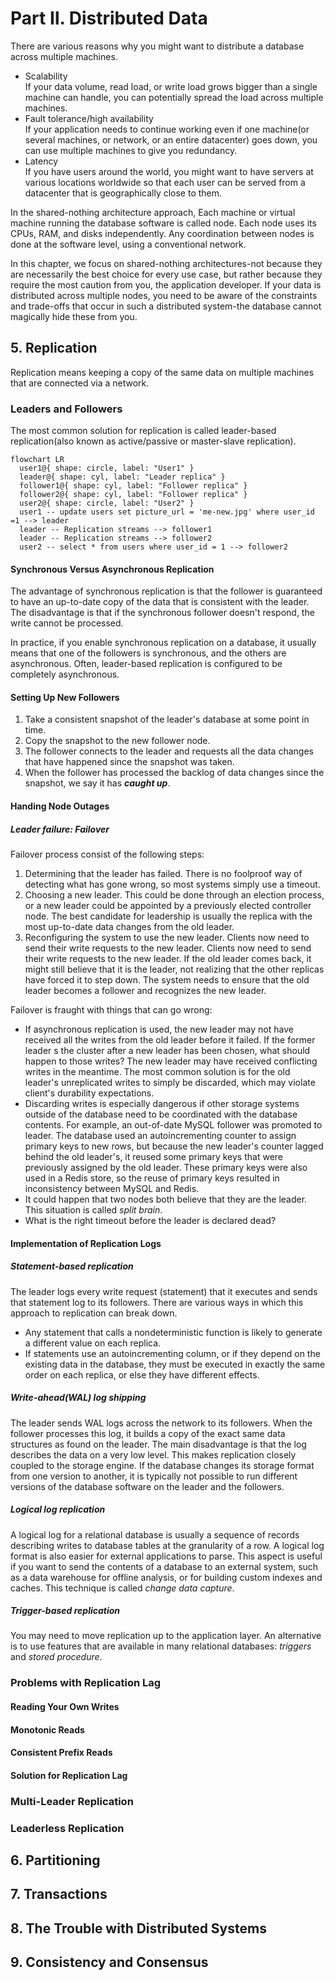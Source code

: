 # Part Ⅱ. Distributed Data

There are various reasons why you might want to distribute a database across multiple machines.

- Scalability  
  If your data volume, read load, or write load grows bigger than a single machine can handle, you can potentially spread the load across multiple machines.
- Fault tolerance/high availability  
  If your application needs to continue working even if one machine(or several machines, or network, or an entire datacenter) goes down, you can use multiple machines to give you redundancy.
- Latency  
  If you have users around the world, you might want to have servers at various locations worldwide so that each user can be served from a datacenter that is geographically close to them.

In the shared-nothing architecture approach, Each machine or virtual machine running the database software is called node.
Each node uses its CPUs, RAM, and disks independently.
Any coordination between nodes is done at the software level, using a conventional network.

In this chapter, we focus on shared-nothing architectures-not because they are necessarily the best choice for every use case, but rather because they require the most caution from you, the application developer.
If your data is distributed across multiple nodes, you need to be aware of the constraints and trade-offs that occur in such a distributed system-the database cannot magically hide these from you.

## 5. Replication

Replication means keeping a copy of the same data on multiple machines that are connected via a network.

### Leaders and Followers

The most common solution for replication is called leader-based replication(also known as active/passive or master-slave replication).

```mermaid
flowchart LR
  user1@{ shape: circle, label: "User1" }
  leader@{ shape: cyl, label: "Leader replica" }
  follower1@{ shape: cyl, label: "Follower replica" }
  follower2@{ shape: cyl, label: "Follower replica" }
  user2@{ shape: circle, label: "User2" }
  user1 -- update users set picture_url = 'me-new.jpg' where user_id =1 --> leader
  leader -- Replication streams --> follower1
  leader -- Replication streams --> follower2
  user2 -- select * from users where user_id = 1 --> follower2
```

#### Synchronous Versus Asynchronous Replication

The advantage of synchronous replication is that the follower is guaranteed to have an up-to-date copy of the data that is consistent with the leader.
The disadvantage is that if the synchronous follower doesn't respond, the write cannot be processed.

In practice, if you enable synchronous replication on a database, it usually means that one of the followers is synchronous, and the others are asynchronous.
Often, leader-based replication is configured to be completely asynchronous.

#### Setting Up New Followers

1. Take a consistent snapshot of the leader's database at some point in time.
2. Copy the snapshot to the new follower node.
3. The follower connects to the leader and requests all the data changes that have happened since the snapshot was taken.
4. When the follower has processed the backlog of data changes since the snapshot, we say it has ***caught up***.

#### Handing Node Outages

##### Leader failure: Failover

Failover process consist of the following steps:

1. Determining that the leader has failed.
There is no foolproof way of detecting what has gone wrong, so most systems simply use a timeout.
2. Choosing a new leader.
This could be done through an election process, or a new leader could be appointed by a previously elected controller node.
The best candidate for leadership is usually the replica with the most up-to-date data changes from the old leader.
3. Reconfiguring the system to use the new leader.
Clients now need to send their write requests to the new leader.
Clients now need to send their write requests to the new leader.
If the old leader comes back, it might still believe that it is the leader, not realizing that the other replicas have forced it to step down.
The system needs to ensure that the old leader becomes a follower and recognizes the new leader.

Failover is fraught with things that can go wrong:

- If asynchronous replication is used, the new leader may not have received all the writes from the old leader before it failed.
If the former leader s the cluster after a new leader has been chosen, what should happen to those writes?
The new leader may have received conflicting writes in the meantime.
The most common solution is for the old leader's unreplicated writes to simply be discarded, which may violate client's durability expectations.
- Discarding writes is especially dangerous if other storage systems outside of the database need to be coordinated with the database contents.
For example, an out-of-date MySQL follower was promoted to leader.
The database used an autoincrementing counter to assign primary keys to new rows, but because the new leader's counter lagged behind the old leader's, it reused some primary keys that were previously assigned by the old leader.
These primary keys were also used in a Redis store, so the reuse of primary keys resulted in inconsistency between MySQL and Redis.
- It could happen that two nodes both believe that they are the leader.
This situation is called *split brain*.
- What is the right timeout before the leader is declared dead?

#### Implementation of Replication Logs

##### Statement-based replication

The leader logs every write request (statement) that it executes and sends that statement log to its followers.
There are various ways in which this approach to replication can break down.

- Any statement that calls a nondeterministic function is likely to generate a different value on each replica.
- If statements use an autoincrementing column, or if they depend on the existing data in the database, they must be executed in exactly the same order on each replica, or else they have different effects.

##### Write-ahead(WAL) log shipping

The leader sends WAL logs across the network to its followers.
When the follower processes this log, it builds a copy  of the exact same data structures as found on the leader.
The main disadvantage is that the log describes the data on a very low level.
This makes replication closely coupled to the storage engine.
If the database changes its storage format from one version to another, it is typically not possible to run different versions of the database software on the leader and the followers.

##### Logical log replication

A logical log for a relational database is usually a sequence of records describing writes to database tables at the granularity of a row.
A logical log format is also easier for external applications to parse.
This aspect is useful if you want to send the contents of a database to an external system, such as a data warehouse for offline analysis, or for building custom indexes and caches.
This technique is called *change data capture*.

##### Trigger-based replication

You may need to move replication up to the application layer.
An alternative is to use features that are available in many relational databases: *triggers* and *stored procedure*.

### Problems with Replication Lag

#### Reading Your Own Writes

#### Monotonic Reads

#### Consistent Prefix Reads

#### Solution for Replication Lag

### Multi-Leader Replication

### Leaderless Replication

## 6. Partitioning

## 7. Transactions

## 8. The Trouble with Distributed Systems

## 9. Consistency and Consensus

